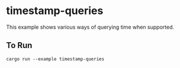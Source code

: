 # timestamp-queries

This example shows various ways of querying time when supported.

## To Run

```
cargo run --example timestamp-queries
```
